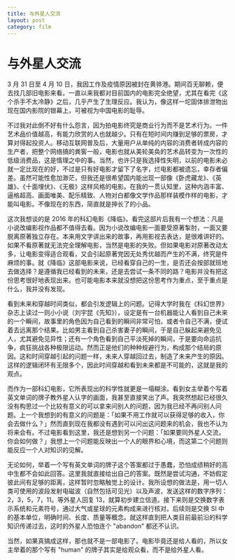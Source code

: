```yaml
---
title: 与外星人交流
layout: post
category: film
---
```


# 与外星人交流

3 月 31 日至 4 月 10 日，我因工作及疫情原因被封在黄骅港。期间百无聊赖，便去找几部旧电影来看。一直以来我都对目前国内的电影完全绝望，尤其在看完《这个杀手不太冷静》之后，几乎产生了生理反应。我认为，像这样一坨固体排泄物出现在国内影院的银幕上，可被视为中国电影的耻辱。

不过我对此倒不好有什么怨言，因为拍电影终究是商业行为而不是艺术行为。一件艺术品价值越高，有能力欣赏的人也就越少。只有在短时间内赚到足够的票房，才算对得起投资人。移动互联网普及后，大量用户从单纯的内容的消费者转成内容的生产者，把整个网络搞的粪窖一般，电影也就从美轮美奂的艺术品转变为一次性的低级消费品，这是情理之中的事。当然，也许只是我选择性失明，以前的电影未必就一定比现在的好，不过是只有好电影才留下了名字，烂电影都被遗忘，幸存者偏差。虽然可能性愈加渺茫，但我还是很希望国内能出现一部像《卧虎藏龙》、《英雄》、《十面埋伏》、《无极》这样风格的电影。在我的一贯认知里，这种内涵丰富、逼格超高、画面唯美、配乐精致、人物对白都像文学作品那样装模作样的电影，才能叫电影。不像现在的东西，简直就是抻长了的小品。

这次我想谈的是 2016 年的科幻电影《降临》。看完这部片后我有一个想法：凡是小说改编影视作品都不值得去看。因为小说改编电影一面要受原著掣肘，一面又要脱离原著独立存在。本来用文字讲出来的故事，再用影视去表达，是很难讲好的。如果不看原著就无法完全理解电影，当然是电影的失败。但如果电影对原著改动太多，让电影变得适合观看，又会引起原著党因无处秀优越而产生的不满，终究是件麻烦的事。就《降临》这部电影来说，已经看穿自己的一生，是否还会按部就班地去做选择？是遵循我已经看到的未来，还是去尝试一条不同的路？电影并没有把这份思考很好地表现出来。也可能电影本来就没想把这份思考作为重点，至于重点是什么，我并没有发现。

看到未来和穿越时间类似，都会引发逻辑上的问题。记得大学时我在《科幻世界》杂志上读过一则小小说（刘宇昆《先知》），设定是有一台机器能让人看到自己未来的一个瞬间，故事里的角色因为自己看到的瞬间非常可怕，或者令自己不满，便试着去远离那个结果。比如男主看到自己杀害妻子的瞬间，于是自己躲起来避免见人，尤其避免见异性；还有一个角色看到自己平淡死掉的瞬间，于是要向命运抗争，疯狂挑战各种极限运动。然而正是他们的种种规避行为，构成那个结局的原因。这和时间穿越引起的问题一样，未来人穿越回过去，制造了未来产生的原因。这样的逻辑闭环有无限多个，因此时间穿越和看到未来都是不可能的，这就是我的观点。

而作为一部科幻电影，它所表现出的科学性就更是一塌糊涂。看到女主举着个写着英文单词的牌子教外星人认字的画面，我甚至直接笑出了声。我突然想起已经很久没有构思过一个比较有意义的可以拿来问别人的问题，因为我已经不再问别人问题。上一个我想到的有意义的问题是：「如果不用工作就可以获得足够的收入，你会去做什么？」然而直到现在我都没有遇到可以问出这问题来的机会，我也不认为将来会有。不过电影看到这里，我还是想到另一个问题：「如果要同外星人交流，你会如何做？」我想上一个问题能反映出一个人的眼界和心境，而这第二个问题则能反应一个人对知识的见解。

无论如何，举着一个写有英文单词的牌子这个答案都过于愚蠢，恐怕成绩稍好的高中生都不会如此回答。这里我就直接给出自己的答案。既然是尝试沟通，不妨假定彼此间有足够的距离，这样暂时忽略触觉上的设计。我所设想的做法是，用一切人类可使用的波段发射电磁波（自然包括可见光）以及声波，发送这样的数字序列：2，3，5，7，11。等外星人回复 13，就算初步建立信道。接下来则是交换数字表示系统和元素符号，通过大气或星球的元素构成来进行核对。后续则是交换 SI 中的基本单位，明确时间、长度、质量等概念。就这样直到把人类目前最前沿的科学知识传递过去，这时的外星人恐怕连个 "abandon" 都还不认识。

当然，如果真搞成这样，那也就不是一部电影了。电影毕竟还是给人看的，所以女主举着的那个写有 "human" 的牌子其实是给观众看，而不是给外星人看。